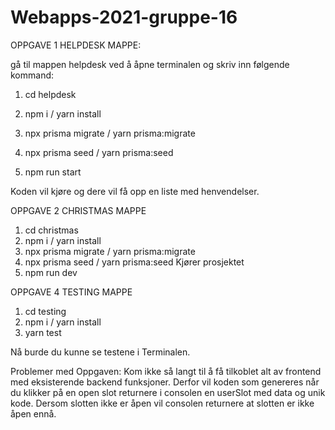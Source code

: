 # Webapps-2021-gruppe-16

OPPGAVE 1 HELPDESK MAPPE:

gå til mappen helpdesk ved å åpne terminalen og skriv inn følgende kommand: 
1) cd helpdesk
2) npm i / yarn install
3) npx prisma migrate / yarn prisma:migrate
4) npx prisma seed / yarn prisma:seed

5) npm run start

Koden vil kjøre og dere vil få opp en liste med henvendelser.

OPPGAVE 2 CHRISTMAS MAPPE 
1) cd christmas
2) npm i / yarn install
3) npx prisma migrate / yarn prisma:migrate
4) npx prisma seed / yarn prisma:seed
Kjører prosjektet
5) npm run dev

OPPGAVE 4 TESTING MAPPE 
1) cd testing
2) npm i / yarn install
3) yarn test

Nå burde du kunne se testene i Terminalen.


Problemer med Oppgaven: 
Kom ikke så langt til å få tilkoblet alt av frontend med eksisterende backend funksjoner.
Derfor vil koden som genereres når du klikker på en open slot returnere i consolen en userSlot med data og unik kode.
Dersom slotten ikke er åpen vil consolen returnere at slotten er ikke åpen ennå. 

